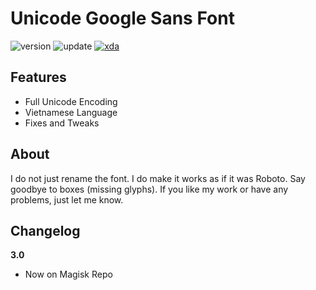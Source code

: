 # Unicode Google Sans Font

![version](https://img.shields.io/badge/Version-3.0-brightgreen.svg) ![update](https://img.shields.io/badge/Update-Feb_5,_2019-blue.svg) [![xda](https://img.shields.io/badge/XDA-Thread-orange.svg)](https://forum.xda-developers.com/apps/magisk/font-headline-fonts-nongthaihoang-t3886349) 

## Features
- Full Unicode Encoding
- Vietnamese Language
- Fixes and Tweaks

## About
I do not just rename the font. I do make it works as if it was Roboto. Say goodbye to boxes (missing glyphs).
If you like my work or have any problems, just let me know.

## Changelog
**3.0**
- Now on Magisk Repo
